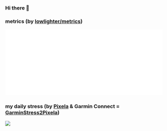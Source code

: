 ### Hi there 👋

<!--
**jagijagijag1/jagijagijag1** is a ✨ _special_ ✨ repository because its `README.md` (this file) appears on your GitHub profile.

Here are some ideas to get you started:

- 🔭 I’m currently working on ...
- 🌱 I’m currently learning ...
- 👯 I’m looking to collaborate on ...
- 🤔 I’m looking for help with ...
- 💬 Ask me about ...
- 📫 How to reach me: ...
- 😄 Pronouns: ...
- ⚡ Fun fact: ...
-->

### metrics (by [lowlighter/metrics](https://github.com/lowlighter/metrics))
![Metrics](https://github.com/jagijagijag1/jagijagijag1/blob/master/github-metrics.svg)

### my daily stress (by [Pixela](https://pixe.la/) & Garmin Connect = [GarminStress2Pixela](https://github.com/jagijagijag1/GarminStress2Pixela))
[![](https://pixe.la/v1/users/jagijagijag1/graphs/garmin-stress?appearance=dark)](https://pixe.la/v1/users/jagijagijag1/graphs/garmin-stress.html)
